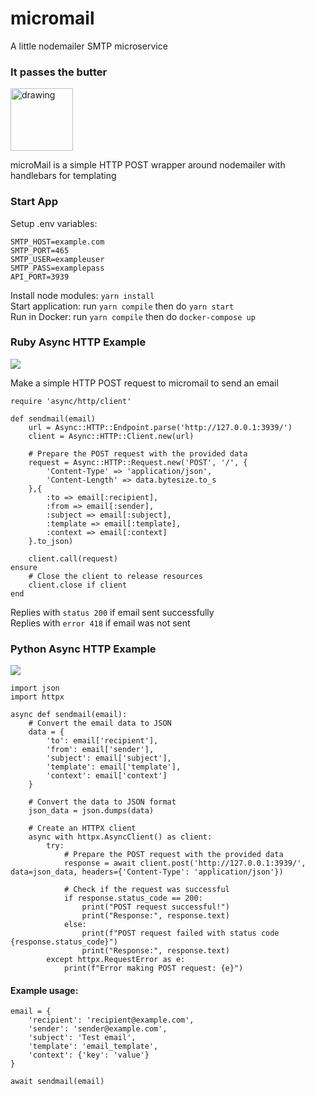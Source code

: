 # micromail

A little nodemailer SMTP microservice

### It passes the butter

<img src="https://i.imgur.com/sVYSwYB.gif" alt="drawing" width="100"/>  
  
microMail is a simple HTTP POST wrapper around nodemailer with handlebars for templating

### Start App

Setup .env variables:

```
SMTP_HOST=example.com
SMTP_PORT=465
SMTP_USER=exampleuser
SMTP_PASS=examplepass
API_PORT=3939
```

Install node modules: `yarn install`  
Start application: run `yarn compile` then do `yarn start`  
Run in Docker: run `yarn compile` then do `docker-compose up`

<h3> Ruby Async HTTP Example</h3>
<img src="https://skillicons.dev/icons?i=ruby"/>  
  
Make a simple HTTP POST request to micromail to send an email

```
require 'async/http/client'

def sendmail(email)
    url = Async::HTTP::Endpoint.parse('http://127.0.0.1:3939/')
    client = Async::HTTP::Client.new(url)

    # Prepare the POST request with the provided data
    request = Async::HTTP::Request.new('POST', '/', {
        'Content-Type' => 'application/json',
        'Content-Length' => data.bytesize.to_s
    },{
        :to => email[:recipient],
        :from => email[:sender],
        :subject => email[:subject],
        :template => email[:template],
        :context => email[:context]
    }.to_json)

    client.call(request)
ensure
    # Close the client to release resources
    client.close if client
end
```

Replies with `status 200` if email sent successfully  
Replies with `error 418` if email was not sent

<h3>Python Async HTTP Example</h3>
<img src="https://skillicons.dev/icons?i=python"/>

```
import json
import httpx

async def sendmail(email):
    # Convert the email data to JSON
    data = {
        'to': email['recipient'],
        'from': email['sender'],
        'subject': email['subject'],
        'template': email['template'],
        'context': email['context']
    }

    # Convert the data to JSON format
    json_data = json.dumps(data)

    # Create an HTTPX client
    async with httpx.AsyncClient() as client:
        try:
            # Prepare the POST request with the provided data
            response = await client.post('http://127.0.0.1:3939/', data=json_data, headers={'Content-Type': 'application/json'})

            # Check if the request was successful
            if response.status_code == 200:
                print("POST request successful!")
                print("Response:", response.text)
            else:
                print(f"POST request failed with status code {response.status_code}")
                print("Response:", response.text)
        except httpx.RequestError as e:
            print(f"Error making POST request: {e}")
```

#### Example usage:

```
email = {
    'recipient': 'recipient@example.com',
    'sender': 'sender@example.com',
    'subject': 'Test email',
    'template': 'email_template',
    'context': {'key': 'value'}
}

await sendmail(email)
```
